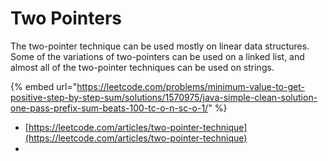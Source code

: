 # Two Pointers

The two-pointer technique can be used mostly on linear data structures. Some of the variations of two-pointers can be used on a linked list, and almost all of the two-pointer techniques can be used on strings.



{% embed url="https://leetcode.com/problems/minimum-value-to-get-positive-step-by-step-sum/solutions/1570975/java-simple-clean-solution-one-pass-prefix-sum-beats-100-tc-o-n-sc-o-1/" %}

* [https://leetcode.com/articles/two-pointer-technique](https://leetcode.com/articles/two-pointer-technique)
*

